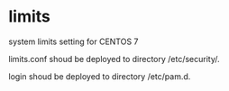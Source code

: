 # limits
system limits setting for CENTOS 7

limits.conf  shoud be deployed to directory /etc/security/.

login shoud be deployed to directory /etc/pam.d.

